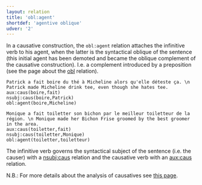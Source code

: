 ```yaml
---
layout: relation
title: 'obl:agent'
shortdef: 'agentive oblique'
udver: '2'
---
```


In a causative construction, the `obl:agent` relation attaches the infinitive verb to his agent, when the latter is the syntactical oblique of the sentence (this initial agent has been demoted and became the oblique complement of the causative construction).
I.e. a complement introduced by a preposition (see the page about the [obl]() relation).

~~~ sdparse
Patrick a fait boire du thé à Micheline alors qu'elle déteste ça. \n Patrick made Micheline drink tee, even though she hates tee.
aux:caus(boire,fait)
nsubj:caus(boire,Patrick)
obl:agent(boire,Micheline)
~~~

~~~ sdparse
Monique a fait toiletter son bichon par le meilleur toiletteur de la région. \n Monique made her Bichon Frise groomed by the best groomer in the area.
aux:caus(toiletter,fait)
nsubj:caus(toiletter,Monique)
obl:agent(toiletter,toiletteur)
~~~

The infinitive verb governs the syntactical subject of the sentence (i.e. the causer) with a [nsubj:caus]() relation and the causative verb with an [aux:caus]() relation.

N.B.: For more details about the analysis of causatives see [this page](http://universaldependencies.org/fr/specific-syntax.html#causative).
<!-- Interlanguage links updated Po 11. listopadu 2024, 20:11:16 CET -->
